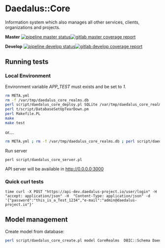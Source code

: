 # Daedalus::Core
Information system which also manages all other services, clients, organizations and projects.

**Master**
[![pipeline master status](https://git.daedalus-project.io/daedalusproject/Daedalus-Core/badges/master/pipeline.svg)](https://git.daedalus-project.io/daedalusproject/Daedalus-Core/commits/master)[![gitlab master coverage report](https://git.daedalus-project.io/daedalusproject/Daedalus-Core/badges/master/coverage.svg)](https://git.daedalus-project.io/daedalusproject/Daedalus-Core/commits/master)

**Develop**
[![pipeline develop status](https://git.daedalus-project.io/daedalusproject/Daedalus-Core/badges/develop/pipeline.svg)](https://git.daedalus-project.io/daedalusproject/Daedalus-Core/commits/develop)[![gitlab develop coverage report](https://git.daedalus-project.io/daedalusproject/Daedalus-Core/badges/develop/coverage.svg)](https://git.daedalus-project.io/daedalusproject/Daedalus-Core/commits/develop)

## Running tests

### Local Environment

Environment variable *APP_TEST* must exists and be set to *1*.

``` bash
rm META.yml
rm -f /var/tmp/daedalus_core_realms.db
perl script/daedalus_core_deploy.pl SQLite /var/tmp/daedalus_core_realms.db
perl t/script/DatabaseSetUpTearDown.pm
perl Makefile.PL
make
make test
```

or....

``` bash
rm META.yml ; rm -f /var/tmp/daedalus_core_realms.db ; perl script/daedalus_core_deploy.pl SQLite /var/tmp/daedalus_core_realms.db ; perl t/script/DatabaseSetUpTearDown.pm ; perl Makefile.PL ; make ; make test
```


Run server
```
perl script/daedalus_core_server.pl
```

API server will be available in http://0.0.0.0:3000

### Quick curl tests

```
time curl -X POST "https://api-dev.daedalus-project.io/user/login" -H  "accept: application/json" -H  "Content-Type: application/json" -d '{"password":"this_is_a_Test_1234","e-mail":"admin@daedalus-project.io"}'
```

## Model management

Create model from database:
```bash
perl script/daedalus_core_create.pl model CoreRealms  DBIC::Schema Daedalus::Core::Schema::CoreRealms create=static overwrite_modifications=true "dbi:mysql:daedalus_core_realms:localhost:3306" your_user your_password
```
